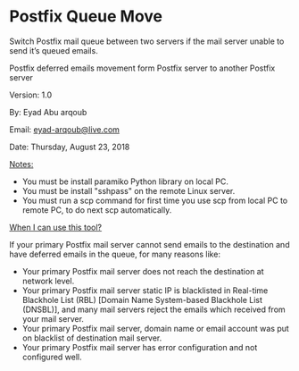 # Postfix Queue Move
Switch Postfix mail queue between two servers if the mail server unable to send it’s queued emails.

<p>Postfix deferred emails movement form Postfix server to another Postfix server</p>
<p>Version: 1.0</p>
<p>By: Eyad Abu arqoub</p>
<p>Email: <a href="mailto:eyad-arqoub@live.com">eyad-arqoub@live.com</a></p>
<p>Date: Thursday, August 23, 2018</p>
<p><u>Notes:</u></p>
<ul>
<li>You must be install paramiko Python library on local PC.</li>
<li>You must be install "sshpass" on the remote Linux server.</li>
<li>You must run a scp command for first time you use scp from local PC to remote PC, to do next scp automatically.</li>
</ul>
<p><u>When I can use this tool?</u></p>
<p>If your primary Postfix mail server cannot send emails to the destination and have deferred emails in the queue, for many reasons like:</p>
<ul>
<li>Your primary Postfix mail server does not reach the destination at network level.</li>
<li>Your primary Postfix mail server static IP is blacklisted in Real-time Blackhole List (RBL) [Domain Name System-based Blackhole List (DNSBL)], and many mail servers reject the emails which received from your mail server.</li>
<li>Your primary Postfix mail server, domain name or email account was put on blacklist of destination mail server.</li>
<li>Your primary Postfix mail server has error configuration and not configured well.</li>
</ul>
<p>&nbsp;</p>
<p>&nbsp;</p>
